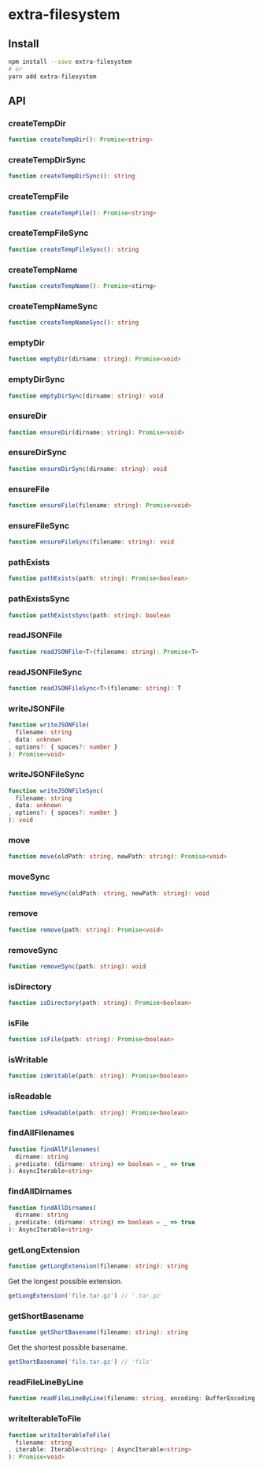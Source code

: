 # extra-filesystem

## Install

```sh
npm install --save extra-filesystem
# or
yarn add extra-filesystem
```

## API

### createTempDir

```ts
function createTempDir(): Promise<string>
```

### createTempDirSync

```ts
function createTempDirSync(): string
```

### createTempFile

```ts
function createTempFile(): Promise<string>
```

### createTempFileSync

```ts
function createTempFileSync(): string
```

### createTempName

```ts
function createTempName(): Promise<stirng>
```

### createTempNameSync

```ts
function createTempNameSync(): string
```

### emptyDir

```ts
function emptyDir(dirname: string): Promise<void>
```

### emptyDirSync

```ts
function emptyDirSync(dirname: string): void
```

### ensureDir

```ts
function ensureDir(dirname: string): Promise<void>
```

### ensureDirSync

```ts
function ensureDirSync(dirname: string): void
```

### ensureFile

```ts
function ensureFile(filename: string): Promise<void>
```

### ensureFileSync

```ts
function ensureFileSync(filename: string): void
```

### pathExists

```ts
function pathExists(path: string): Promise<boolean>
```

### pathExistsSync

```ts
function pathExistsSync(path: string): boolean
```

### readJSONFile

```ts
function readJSONFile<T>(filename: string): Promise<T>
```

### readJSONFileSync

```ts
function readJSONFileSync<T>(filename: string): T
```

### writeJSONFile

```ts
function writeJSONFile(
  filename: string
, data: unknown
, options?: { spaces?: number }
): Promise<void>
```

### writeJSONFileSync

```ts
function writeJSONFileSync(
  filename: string
, data: unknown
, options?: { spaces?: number }
): void
```

### move

```ts
function move(oldPath: string, newPath: string): Promise<void>
```

### moveSync

```ts
function moveSync(oldPath: string, newPath: string): void
```

### remove

```ts
function remove(path: string): Promise<void>
```

### removeSync

```ts
function removeSync(path: string): void
```

### isDirectory

```ts
function isDirectory(path: string): Promise<boolean>
```

### isFile

```ts
function isFile(path: string): Promise<boolean>
```

### isWritable

```ts
function isWritable(path: string): Promise<boolean>
```

### isReadable

```ts
function isReadable(path: string): Promise<boolean>
```

### findAllFilenames

```ts
function findAllFilenames(
  dirname: string
, predicate: (dirname: string) => boolean = _ => true
): AsyncIterable<string>
```

### findAllDirnames

```ts
function findAllDirnames(
  dirname: string
, predicate: (dirname: string) => boolean = _ => true
): AsyncIterable<string>
```

### getLongExtension

```ts
function getLongExtension(filename: string): string
```

Get the longest possible extension.

```ts
getLongExtension('file.tar.gz') // '.tar.gz'
```

### getShortBasename

```ts
function getShortBasename(filename: string): string
```

Get the shortest possible basename.

```ts
getShortBasename('file.tar.gz') // 'file'
```

### readFileLineByLine

```ts
function readFileLineByLine(filename: string, encoding: BufferEncoding = 'utf-8'): AsyncIterable<string>
```

### writeIterableToFile

```ts
function writeIterableToFile(
  filename: string
, iterable: Iterable<string> | AsyncIterable<string>
): Promise<void>
```
